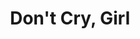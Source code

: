 --- 
title: "Don't Cry, Girl"
publishdate: "2019-2-25T16:48:46+02:00"
src: "https://365manga.net/manga/don-t-cry-girl"
image: "https://data.365manga.net/images/thumbnails/30431-don-t-cry-girl.jpg"
description: " [Otome Cafe]: Taeko's mother and dad are childish. So for the mean time she decideds to freeload at her dad's friends house. She knocks on the door to his place and he greets her...nude. This manga follows the daily life from now on for Taeko as she struggles with a nudist room mate, school and life. Will she find love in the mix?"
---